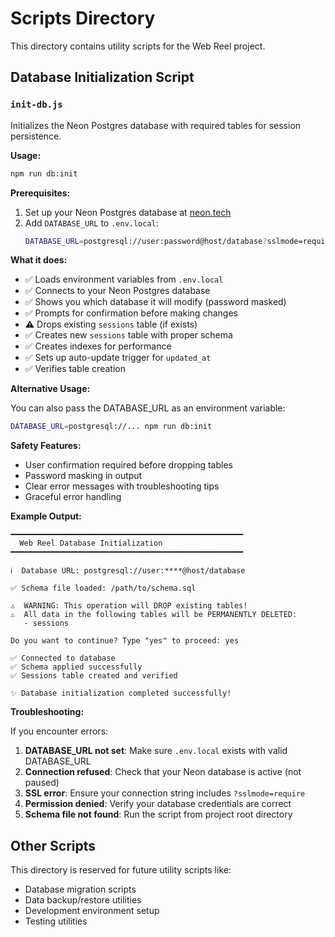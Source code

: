 # Scripts Directory

This directory contains utility scripts for the Web Reel project.

## Database Initialization Script

### `init-db.js`

Initializes the Neon Postgres database with required tables for session persistence.

**Usage:**

```bash
npm run db:init
```

**Prerequisites:**

1. Set up your Neon Postgres database at [neon.tech](https://neon.tech)
2. Add `DATABASE_URL` to `.env.local`:
   ```bash
   DATABASE_URL=postgresql://user:password@host/database?sslmode=require
   ```

**What it does:**

- ✅ Loads environment variables from `.env.local`
- ✅ Connects to your Neon Postgres database
- ✅ Shows you which database it will modify (password masked)
- ✅ Prompts for confirmation before making changes
- ⚠️ Drops existing `sessions` table (if exists)
- ✅ Creates new `sessions` table with proper schema
- ✅ Creates indexes for performance
- ✅ Sets up auto-update trigger for `updated_at`
- ✅ Verifies table creation

**Alternative Usage:**

You can also pass the DATABASE_URL as an environment variable:

```bash
DATABASE_URL=postgresql://... npm run db:init
```

**Safety Features:**

- User confirmation required before dropping tables
- Password masking in output
- Clear error messages with troubleshooting tips
- Graceful error handling

**Example Output:**

```
━━━━━━━━━━━━━━━━━━━━━━━━━━━━━━━━━━━━━━━━━━━━━━━━━━━━
  Web Reel Database Initialization
━━━━━━━━━━━━━━━━━━━━━━━━━━━━━━━━━━━━━━━━━━━━━━━━━━━━

ℹ️  Database URL: postgresql://user:****@host/database

✅ Schema file loaded: /path/to/schema.sql

⚠️  WARNING: This operation will DROP existing tables!
⚠️  All data in the following tables will be PERMANENTLY DELETED:
   - sessions

Do you want to continue? Type "yes" to proceed: yes

✅ Connected to database
✅ Schema applied successfully
✅ Sessions table created and verified

✨ Database initialization completed successfully!
```

**Troubleshooting:**

If you encounter errors:

1. **DATABASE_URL not set**: Make sure `.env.local` exists with valid DATABASE_URL
2. **Connection refused**: Check that your Neon database is active (not paused)
3. **SSL error**: Ensure your connection string includes `?sslmode=require`
4. **Permission denied**: Verify your database credentials are correct
5. **Schema file not found**: Run the script from project root directory

## Other Scripts

This directory is reserved for future utility scripts like:

- Database migration scripts
- Data backup/restore utilities
- Development environment setup
- Testing utilities
